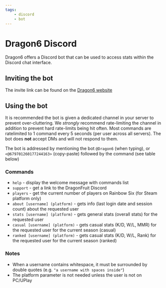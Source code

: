 ```yaml
---
tags:
    - discord
    - bot
---
```


# Dragon6 Discord
Dragon6 offers a Discord bot that can be used to access stats within the Discord chat interface.

## Inviting the bot
The invite link can be found on the [Dragon6 website](https://dragon6.dragonfruit.network/discord)

## Using the bot
It is recommended the bot is given a dedicated channel in your server to prevent over-cluttering. We _strongly_ recommend rate-limiting the channel in addition to prevent hard rate-limits being hit often. Most commands are ratelimited to 1 command every 5 seconds (per user across all servers). The bot does **not** accept DMs and will not respond to them.

The bot is addressed by mentioning the bot `@Dragon6` (when typing), or `<@679701260177244163>` (copy-paste) followed by the command (see table below)

### Commands

- `help` - display the welcome message with commands list
- `support` - get a link to the DragonFruit Discord
- `players` - get the current number of players on Rainbow Six (for Steam platform only)
- `about [username] (platform)` - gets info (last login date and session count) about the requested user
- `stats [username] (platform)` - gets general stats (overall stats) for the requested user
- `casual [username] (platform)` - gets casual stats (K/D, W/L, MMR) for the requested user for the current season (casual)
- `ranked [username] (platform)` - gets casual stats (K/D, W/L, Rank) for the requested user for the current season (ranked)

### Notes
- When a username contains whitespace, it must be surrounded by double quotes (e.g. `"a username with spaces inside"`)
- The platform parameter is not needed unless the user is not on PC/UPlay